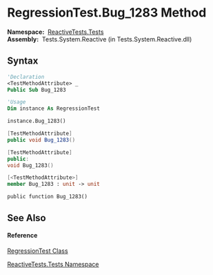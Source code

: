 # RegressionTest.Bug\_1283 Method

**Namespace:**  [ReactiveTests.Tests](ReactiveTests.Tests\ReactiveTests.Tests.md)  
**Assembly:**  Tests.System.Reactive (in Tests.System.Reactive.dll)

## Syntax

```vb
'Declaration
<TestMethodAttribute> _
Public Sub Bug_1283
```

```vb
'Usage
Dim instance As RegressionTest

instance.Bug_1283()
```

```csharp
[TestMethodAttribute]
public void Bug_1283()
```

```c++
[TestMethodAttribute]
public:
void Bug_1283()
```

```fsharp
[<TestMethodAttribute>]
member Bug_1283 : unit -> unit 
```

```jscript
public function Bug_1283()
```

## See Also

#### Reference

[RegressionTest Class](RegressionTest\RegressionTest.md)

[ReactiveTests.Tests Namespace](ReactiveTests.Tests\ReactiveTests.Tests.md)




